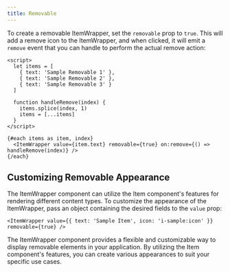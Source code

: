 ```yaml
---
title: Removable
---
```


To create a removable ItemWrapper, set the `removable` prop to `true`. This will add a remove icon to the ItemWrapper, and when clicked, it will emit a `remove` event that you can handle to perform the actual remove action:

```svelte
<script>
  let items = [
    { text: 'Sample Removable 1' },
    { text: 'Sample Removable 2' },
    { text: 'Sample Removable 3' }
  ]

  function handleRemove(index) {
    items.splice(index, 1)
    items = [...items]
  }
</script>

{#each items as item, index}
  <ItemWrapper value={item.text} removable={true} on:remove={() => handleRemove(index)} />
{/each}
```

## Customizing Removable Appearance

The ItemWrapper component can utilize the Item component's features for rendering different content types. To customize the appearance of the ItemWrapper, pass an object containing the desired fields to the `value` prop:

```svelte
<ItemWrapper value={{ text: 'Sample Item', icon: 'i-sample:icon' }} removable={true} />
```

The ItemWrapper component provides a flexible and customizable way to display removable elements in your application. By utilizing the Item component's features, you can create various appearances to suit your specific use cases.
